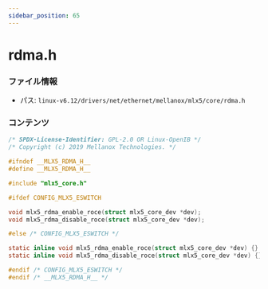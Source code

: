 ```yaml
---
sidebar_position: 65
---
```

# rdma.h

### ファイル情報

- パス: `linux-v6.12/drivers/net/ethernet/mellanox/mlx5/core/rdma.h`

### コンテンツ

```h
/* SPDX-License-Identifier: GPL-2.0 OR Linux-OpenIB */
/* Copyright (c) 2019 Mellanox Technologies. */

#ifndef __MLX5_RDMA_H__
#define __MLX5_RDMA_H__

#include "mlx5_core.h"

#ifdef CONFIG_MLX5_ESWITCH

void mlx5_rdma_enable_roce(struct mlx5_core_dev *dev);
void mlx5_rdma_disable_roce(struct mlx5_core_dev *dev);

#else /* CONFIG_MLX5_ESWITCH */

static inline void mlx5_rdma_enable_roce(struct mlx5_core_dev *dev) {}
static inline void mlx5_rdma_disable_roce(struct mlx5_core_dev *dev) {}

#endif /* CONFIG_MLX5_ESWITCH */
#endif /* __MLX5_RDMA_H__ */

```
